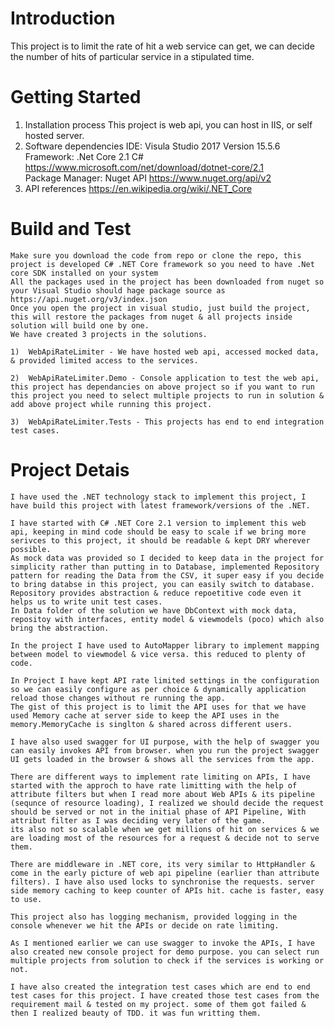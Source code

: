# Introduction
This project is to limit the rate of hit a web service can get, we can decide the number of hits of particular service in a stipulated time.

# Getting Started
1.	Installation process
    This project is web api, you can host in IIS, or self hosted server.
2.	Software dependencies
    IDE: Visula Studio 2017 Version 15.5.6 <br>
    Framework: .Net Core 2.1 C# https://www.microsoft.com/net/download/dotnet-core/2.1<br>
    Package Manager: Nuget API https://www.nuget.org/api/v2
3.	API references
    https://en.wikipedia.org/wiki/.NET_Core


# Build and Test
    Make sure you download the code from repo or clone the repo, this project is developed C# .NET Core framework so you need to have .Net core SDK installed on your system
    All the packages used in the project has been downloaded from nuget so your Visual Studio should hage package source as https://api.nuget.org/v3/index.json
    Once you open the project in visual studio, just build the project, this will restore the packages from nuget & all projects inside solution will build one by one.
    We have created 3 projects in the solutions.

    1)  WebApiRateLimiter - We have hosted web api, accessed mocked data, & provided limited access to the services.

    2)  WebApiRateLimiter.Demo - Console application to test the web api, this project has dependancies on above project so if you want to run this project you need to select multiple projects to run in solution & add above project while running this project.

    3)  WebApiRateLimiter.Tests - This projects has end to end integration test cases.

# Project Detais
    I have used the .NET technology stack to implement this project, I have build this project with latest framework/versions of the .NET.
    
    I have started with C# .NET Core 2.1 version to implement this web api, keeping in mind code should be easy to scale if we bring more serivces to this project, it should be readable & kept DRY wherever possible.
    As mock data was provided so I decided to keep data in the project for simplicity rather than putting in to Database, implemented Repository pattern for reading the Data from the CSV, it super easy if you decide to bring databse in this project, you can easily switch to database. Repository provides abstraction & reduce repoetitive code even it helps us to write unit test cases.
    In Data folder of the solution we have DbContext with mock data, repositoy with interfaces, entity model & viewmodels (poco) which also bring the abstraction.
    
    In the project I have used to AutoMapper library to implement mapping between model to viewmodel & vice versa. this reduced to plenty of code.
    
    In Project I have kept API rate limited settings in the configuration so we can easily configure as per choice & dynamically application reload those changes without re running the app.
    The gist of this project is to limit the API uses for that we have used Memory cache at server side to keep the API uses in the memory.MemoryCache is singlton & shared across different users.
    
    I have also used swagger for UI purpose, with the help of swagger you can easily invokes API from browser. when you run the project swagger UI gets loaded in the browser & shows all the services from the app.
    
    There are different ways to implement rate limiting on APIs, I have started with the approch to have rate limitting with the help of attribute filters but when I read more about Web APIs & its pipeline (sequnce of resource loading), I realized we should decide the request should be served or not in the initial phase of API Pipeline, With attribut filter as I was deciding very later of the game.
    its also not so scalable when we get millions of hit on services & we are loading most of the resources for a request & decide not to serve them.

    There are middleware in .NET core, its very similar to HttpHandler & come in the early picture of web api pipeline (earlier than attribute filters). I have also used locks to synchronise the requests. server side memory caching to keep counter of APIs hit. cache is faster, easy to use.

    This project also has logging mechanism, provided logging in the console whenever we hit the APIs or decide on rate limiting.

    As I mentioned earlier we can use swagger to invoke the APIs, I have also created new console project for demo purpose. you can select run multiple projects from solution to check if the services is working or not.

    I have also created the integration test cases which are end to end test cases for this project. I have created those test cases from the requirement mail & tested on my project. some of them got failed & then I realized beauty of TDD. it was fun writting them.

